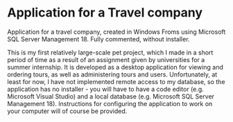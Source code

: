 # Application for a Travel company
Application for a travel company, created in Windows Froms using Microsoft SQL Server Management 18. Fully commented, without installer.

This is my first relatively large-scale pet project, which I made in a short period of time as a result of an assignment given by universities for a summer internship. It is developed as a desktop application for viewing and ordering tours, as well as administering tours and users. Unfortunately, at least for now, I have not implemented remote access to my database, so the application has no installer - you will have to have a code editor (e.g. Microsoft Visual Studio) and a local database (e.g. Microsoft SQL Server Management 18). Instructions for configuring the application to work on your computer will of course be provided.
